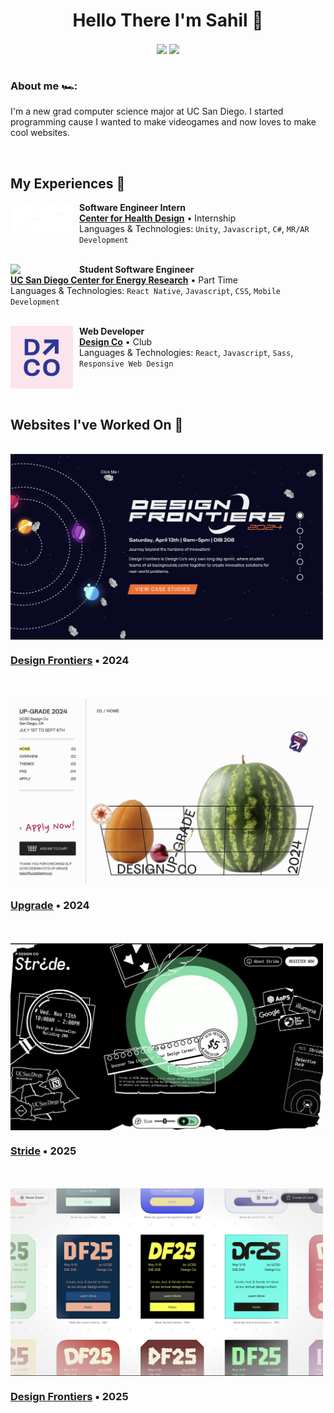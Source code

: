
<h1 align='center'>Hello There I'm Sahil 👋</h1>
<div align="center">
 <a href="./Sahil_s_Resume_Summer_2025.pdf">    <img align='center' src="https://img.shields.io/badge/Resume-Black.svg?style=for-the-badge&colorB=2E743E"></a>
 <a href="https://www.linkedin.com/in/sahilgathe/"> <img align='center' src="https://img.shields.io/badge/Linkedin-Black.svg?style=for-the-badge&logo=linkedin&colorB=0072b1"></a>
</div>
<br>

<h3 align="left">About me 🏎️:</h3>
<p align="left">I'm a new grad computer science major at UC San Diego. I started programming cause I wanted to make videogames and now loves to make cool websites.</p>

<br>

<h2>My Experiences 🔭</h2>

<a href="https://c4h.ucsd.edu/"><img style="margin-right:10px" align="left" src="img/C4H_logo.png" width="100" height=""></a>
**Software Engineer Intern** \
[**Center for Health Design**](https://c4h.ucsd.edu/) • Internship \
Languages & Technologies: `Unity`, `Javascript`, `C#`, `MR/AR Development`\
<br>

<a href="https://cer.ucsd.edu/"><img style="margin-right:10px" align="left" src="https://www.innovationnewsnetwork.com/wp-content/uploads/2024/10/logo-1920-1080-uc-san-diego-center-for-energy-research-001.jpg" width="100" height=""></a>
**Student Software Engineer** \
[**UC San Diego Center for Energy Research**](https://cer.ucsd.edu/) • Part Time \
Languages & Technologies: `React Native`, `Javascript`, `CSS`, `Mobile Development`\
<br>

<a href="https://ucsddesign.co/"><img style="margin-right:10px" align="left" src="https://raw.githubusercontent.com/aaronchan32/aaronchan32/main/dco.jpg" width="100" height=""></a>
**Web Developer** \
[**Design Co**](https://designco-revamp.vercel.app/) • Club \
Languages & Technologies: `React`, `Javascript`, `Sass`, `Responsive Web Design`\
<br>

<br>

<h2>Websites I've Worked On 🚀</h2>

<br>
<a href="https://df24.ucsddesign.co/"><img style="margin-right:10px" align="Center" src="img/Frontiers2024.jpg" width="500" height=""></a>

### [**Design Frontiers**](https://df24.ucsddesign.co/) • 2024 
<!-- Languages & Technologies: `React`, `Javascript`, `Sass`, `Responsive Web Design`\ -->
<br>

<br>
<a href="https://upgrade24.ucsddesign.co/"><img style="margin-right:10px" align="Center" src="img/Upgrade2024.jpg" width="500" height=""></a>

### [**Upgrade**](https://upgrade24.ucsddesign.co/) • 2024 
<!-- Languages & Technologies: `React`, `Javascript`, `Sass`, `Responsive Web Design`\ -->
<br>

<br>
<a href="https://stride24.ucsddesign.co/"><img style="margin-right:10px" align="Center" src="img/Stride2025.jpg" width="500" height=""></a>

### [**Stride**](https://stride24.ucsddesign.co/) • 2025 
<!-- Languages & Technologies: `React`, `Javascript`, `Sass`, `Responsive Web Design`\ -->
<br>

<br>
<a href="https://df25.ucsddesign.co/"><img style="margin-right:10px" align="Center" src="img/Frontiers2025.jpg" width="500" height=""></a>

### [**Design Frontiers**](https://df25.ucsddesign.co/) • 2025 
<!-- Languages & Technologies: `React`, `Javascript`, `Sass`, `Responsive Web Design`\ -->
<br>

